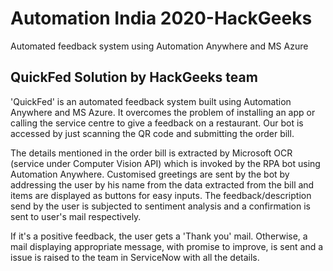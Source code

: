 # Automation India 2020-HackGeeks
Automated feedback system using Automation Anywhere and MS Azure

## QuickFed Solution by HackGeeks team

'QuickFed' is an automated feedback system built using Automation Anywhere and MS Azure. It overcomes the problem of installing an app or calling the service centre to give a feedback on a restaurant. Our bot is accessed by just scanning the QR code and submitting the order bill.

The details mentioned in the order bill is extracted by Microsoft OCR (service under Computer Vision API) which is invoked by the RPA bot using Automation Anywhere. Customised greetings are sent by the bot by addressing the user by his name from the data extracted from the bill and items are displayed as buttons for easy inputs. The feedback/description send by the user is subjected to sentiment analysis and a confirmation is sent to user's mail respectively.

If it's a positive feedback, the user gets a 'Thank you' mail. Otherwise, a mail displaying appropriate message, with promise to improve, is sent and a issue is raised to the team in ServiceNow with all the details.



